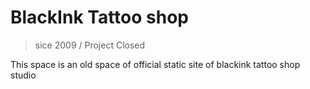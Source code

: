 # BlackInk Tattoo shop

> sice 2009 / Project Closed

This space is an old space of official static site of blackink tattoo shop studio
